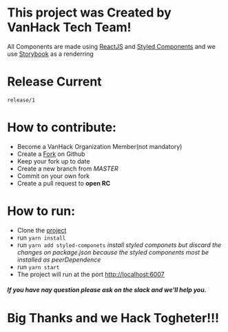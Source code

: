 # This project was Created by VanHack Tech Team!

All Components are made using [ReactJS](https://reactjs.org/) and [Styled Components](https://styled-components.com/) and we use [Storybook](https://storybook.js.org/) as a renderring

# Release Current
`release/1`

# How to contribute:

* Become a VanHack Organization Member(not mandatory) 
* Create a [Fork](https://help.github.com/en/github/getting-started-with-github/fork-a-repo) on Github
* Keep your fork up to date
* Create a new branch from *MASTER*
* Commit on your own fork
* Create a pull request to **open RC**

# How to run:

* Clone the [project](#)
* run `yarn install`
* run `yarn add styled-componets` *install styled componets but discard the changes on package.json because the styled components most be installed as peerDependence*
* run `yarn start`
* The project will run at the port [http://localhost:6007](http://localhost:6007)

##### If you have nay question please ask on the slack and we'll help you.

# Big Thanks and we Hack Togheter!!!
